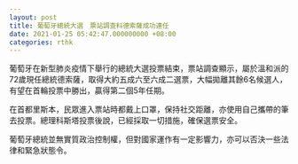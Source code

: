 ```yaml
---
layout: post
title: 葡萄牙總統大選　票站調查料德索薩成功連任
date: 2021-01-25 05:42:47.000000000 +08:00
categories: rthk
---
```


葡萄牙在新型肺炎疫情下舉行的總統大選投票結束，票站調查顯示，屬於溫和派的72歲現任總統德索薩，取得大約五成六至六成二選票，大幅拋離其餘6名候選人，有望在首輪投票中勝出，贏得第二個5年任期。

在首都里斯本，民眾進入票站時都戴上口罩，保持社交距離，亦使用自己攜帶的筆去投票。總理科斯塔投票後說，已經採取一切措施，確保選票安全。

葡萄牙總統並無實質政治控制權，但對國家運作有一定影響力，亦可以否決一些法律和緊急狀態令。

